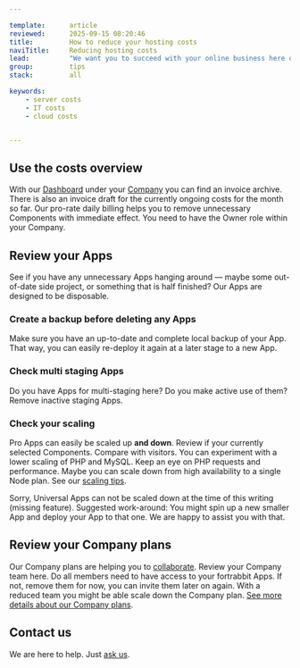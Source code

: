 ```yaml
---

template:      article
reviewed:      2025-09-15 08:20:46
title:         How to reduce your hosting costs
naviTitle:     Reducing hosting costs
lead:          "We want you to succeed with your online business here on fortrabbit. This article helps you reviewing and cutting down your cloud costs."
group:         tips
stack:         all

keywords:
    - server costs
    - IT costs
    - cloud costs


---
```


## Use the costs overview

With our [Dashboard](/dashboard) under your [Company](/company) you can find an invoice archive. There is also an invoice draft for the currently ongoing costs for the month so far. Our pro-rate daily billing helps you to remove unnecessary Components with immediate effect. You need to have the Owner role within your Company.


## Review your Apps

See if you have any unnecessary Apps hanging around — maybe some out-of-date side project, or something that is half finished? Our Apps are designed to be disposable. 

### Create a backup before deleting any Apps

Make sure you have an up-to-date and complete local backup of your App. That way, you can easily re-deploy it again at a later stage to a new App.


### Check multi staging Apps

Do you have Apps for multi-staging here? Do you make active use of them? Remove inactive staging Apps.


### Check your scaling

Pro Apps can easily be scaled up **and down**. Review if your currently selected Components. Compare with visitors. You can experiment with a lower scaling of PHP and MySQL. Keep an eye on PHP requests and performance. Maybe you can scale down from high availability to a single Node plan. See our [scaling tips](/scaling-pro).

Sorry, Universal Apps can not be scaled down at the time of this writing (missing feature). Suggested work-around: You might spin up a new smaller App and deploy your App to that one. We are happy to assist you with that.


## Review your Company plans

Our Company plans are helping you to [collaborate](/collaboration). Review your Company team here. Do all members need to have access to your fortrabbit Apps. If not, remove them for now, you can invite them later on again. With a reduced team you might be able scale down the Company plan. [See more details about our Company plans](https://www.fortrabbit.com/company-plans).


## Contact us

We are here to help. Just <a class="type-bold" href="#asd" onclick="Intercom('showNewMessage', 'I would like to reduce my costs here. Can you help? Here is my situation: …')">ask us</a>.